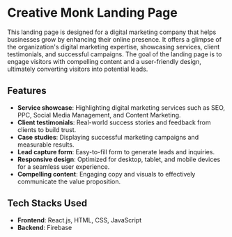 # Creative Monk Landing Page

This landing page is designed for a digital marketing company that helps businesses grow by enhancing their online presence. It offers a glimpse of the organization's digital marketing expertise, showcasing services, client testimonials, and successful campaigns. The goal of the landing page is to engage visitors with compelling content and a user-friendly design, ultimately converting visitors into potential leads.

## Features

- **Service showcase**: Highlighting digital marketing services such as SEO, PPC, Social Media Management, and Content Marketing.
- **Client testimonials**: Real-world success stories and feedback from clients to build trust.
- **Case studies**: Displaying successful marketing campaigns and measurable results.
- **Lead capture form**: Easy-to-fill form to generate leads and inquiries.
- **Responsive design**: Optimized for desktop, tablet, and mobile devices for a seamless user experience.
- **Compelling content**: Engaging copy and visuals to effectively communicate the value proposition.

## Tech Stacks Used

- **Frontend**: React.js, HTML, CSS, JavaScript
- **Backend**: Firebase
